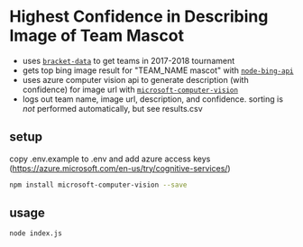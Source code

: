 # Highest Confidence in Describing Image of Team Mascot

- uses [`bracket-data`](https://github.com/bracketclub/bracket-data) to get teams in 2017-2018 tournament
- gets top bing image result for "TEAM_NAME mascot" with [`node-bing-api`](https://github.com/goferito/node-bing-api)
- uses azure computer vision api to generate description (with confidence) for image url with [`microsoft-computer-vision`](https://github.com/viane/microsoft-computer-vision)
- logs out team name, image url, description, and confidence. sorting is *not* performed automatically, but see results.csv


## setup
copy .env.example to .env and add azure access keys (https://azure.microsoft.com/en-us/try/cognitive-services/)
```sh
npm install microsoft-computer-vision --save
```

## usage
```sh
node index.js
```
